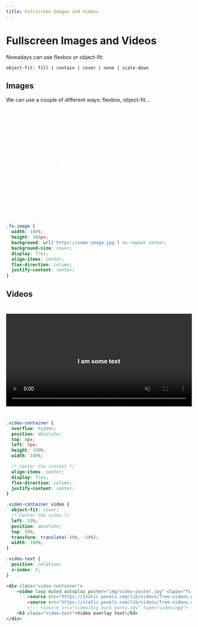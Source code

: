 ```yaml
---
title: Fullscreen Images and Videos
---
```


# Fullscreen Images and Videos

Nowadays can use flexbox or object-fit:

`object-fit: fill | contain | cover | none | scale-down`

## Images
We can use a couple of different ways: flexbox, object-fit...

<style>
.fs-image {
  width: 100%;
  height: 300px;
  background: url('https://images.unsplash.com/photo-1518837695005-2083093ee35b?ixlib=rb-1.2.1&ixid=eyJhcHBfaWQiOjEyMDd9&') no-repeat center;
  background-size: cover;
  display: flex;
  align-items: center;
  flex-direction: column;
  justify-content: center;
}

.fs-image h3 {
  color: #fff;
  font-size: 35px;
  font-weight: 700;
}
</style>

<div class="fs-image">
<h3>I am the ocean</h3>
</div>

``` css
.fs-image {
  width: 100%;
  height: 300px;
  background: url('https://some-image.jpg') no-repeat center;
  background-size: cover;
  display: flex;
  align-items: center;
  flex-direction: column;
  justify-content: center;
}
```

## Videos

<style>
.example {
  height: 300px;
}

.video-container {
  overflow: hidden;
  position: absolute;
  top: 0px;
  left: 0px;
  height: 100%;
  width: 100%;

  /* Center the content */
    align-items: center;
    display: flex;
    flex-direction: column;
    justify-content: center;
}

.video-container video {
    object-fit: cover;
    /* Center the video */
    left: 50%;
    position: absolute;
    top: 50%;
    transform: translate(-50%, -50%);
    width: 100%;
}

.video-container h3 {
  position: relative;
  z-index: 2;
  color: #fff;
}
</style>

<div class="example" style="position:relative;">
  <div class="video-container">
      <video loop muted autoplay class="fs-video">
          <source src="https://csslayout.io/assets/video-background-demo.mp4" type="video/mp4">
      </video>
      <h3>I am some text</h3>
  </div>
</div>

``` scss
.video-container {
  overflow: hidden;
  position: absolute;
  top: 0px;
  left: 0px;
  height: 100%;
  width: 100%;

  /* Center the content */
  align-items: center;
  display: flex;
  flex-direction: column;
  justify-content: center;
}

.video-container video {
  object-fit: cover;
  /* Center the video */
  left: 50%;
  position: absolute;
  top: 50%;
  transform: translate(-50%, -50%);
  width: 100%;
}

.video-text {
  position: relative;
  z-index: 2;
}

```

``` html
<div class="video-container">
    <video loop muted autoplay poster="img/video-poster.jpg" class="fs-video">
        <source src="https://static.pexels.com/lib/videos/free-videos.webm" type="video/webm">
        <source src="https://static.pexels.com/lib/videos/free-videos.mp4" type="video/mp4">
        <!-- <source src="video/big_buck_bunny.ogv" type="video/ogg"> -->
    <h3 class="video-text">Video overlay text</h3>
</div>
```